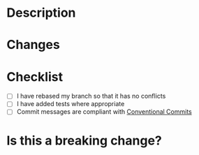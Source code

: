# Description

# Changes
<!-- === GH HISTORY FORMAT FENCE === --> <!--
### [`%h`]({{.url}}/commits/%H) %s%n%n%b%n
--> <!-- === GH HISTORY FORMAT FENCE === -->
<!-- === GH HISTORY FENCE === -->
<!-- Do NOT write here! -->
<!-- It will be filled in by GitHub Actions automatically. -->
<!-- === GH HISTORY FENCE === -->

# Checklist

- [ ] I have rebased my branch so that it has no conflicts
- [ ] I have added tests where appropriate
- [ ] Commit messages are compliant with [Conventional Commits](https://www.conventionalcommits.org)

<!---
Use subcommand names as scopes, e.g. feat(get): Fetch credentials with quantum physics.
Omitted if the PR changes some shared functionalities.
--->

# Is this a breaking change?

<!-- Yes / No. Reason. -->
